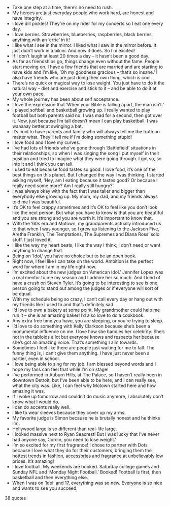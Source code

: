  - Take one step at a time, there’s no need to rush.
 - My heroes are just everyday people who work hard, are honest and have integrity.
 - I love dill pickles! They’re on my rider for my concerts so I eat one every day.
 - I love berries. Strawberries, blueberries, raspberries, black berries, anything with an ‘errie’ in it!
 - I like what I see in the mirror. I liked what I saw in the mirror before. It just didn’t work in a bikini. And now it does. So I’m excited!
 - If I don’t laugh at least 20 times a day – it hasn’t been a good day.
 - As far as friendships go, things change even without the fame. People start moving on. I have a few friends that are married and are starting to have kids and I’m like, ‘Oh my goodness gracious – that’s so insane.’ I also have friends who are just doing their own thing, which is cool.
 - There’s no quick or magical way to lose weight. You just have to do it the natural way – diet and exercise and stick to it – and be able to do it at your own pace.
 - My whole journey has been about self acceptance.
 - I love the expression that ‘When your Bible is falling apart, the man isn’t.’
 - I played softball and basketball growing up. I really wanted to play football but both parents said no. I was mad for a second, then got over it. Now, just because I’m tall doesn’t mean I can play basketball. I was waaaaay better at swinging a bat.
 - It’s cool to have parents and family who will always tell me the truth no matter what. They’ll tell me if I’m doing something stupid!
 - I love food and I love my curves.
 - I’ve had lots of friends who’ve gone through ‘Battlefield’ situations in their relationships, so when I was singing the song I put myself in their position and tried to imagine what they were going through. I got so, so into it and I think you can tell.
 - I used to eat because food tastes so good. I love food, it’s one of the best things on this planet. But I changed the way I was thinking. I started asking myself, ‘Hey, am I eating because it tastes good? Or because I really need some more? Am I really still hungry?’
 - I was always okay with the fact that I was taller and bigger than everybody else growing up. My mom, my dad, and my friends always told me I was beautiful.
 - It’s OK to feel crappy sometimes and it’s OK to feel like you don’t look like the next person. But what you have to know is that you are beautiful and you are strong and you are worth it. It’s important to know that.
 - With the ‘60s era and Motown, my grandparents actually introduced us to that when I was younger, so I grew up listening to the Jackson Five, Aretha Franklin, The Temptations, The Supremes and Diana Ross’ solo stuff. I just loved it.
 - I like the way my heart beats, I like the way I think; I don’t need or want anything to change that.
 - Being on ‘Idol,’ you have no choice but to be an open book.
 - Right now, I feel like I can take on the world. Ambition is the perfect word for where I am in my life right now.
 - I’m excited about the new judges on ‘American Idol.’ Jennifer Lopez was a real mentor to me my season and I admire her so much. And I kind of have a crush on Steven Tyler. It’s going to be interesting to see is one person going to stand out among the judges or if everyone will sort of be equal.
 - With my schedule being so crazy, I can’t call every day or hang out with my friends like I used to and that’s definitely sad.
 - I’d love to own a bakery at some point. My grandmother could help me run it – she is an amazing baker! I’d also love to do a cookbook.
 - Any extra free time you have, you are sleeping, or you’re trying to sleep.
 - I’d love to do something with Kelly Clarkson because she’s been a monumental influence on me. I love how she handles her celebrity. She’s not in the tabloids a lot but everyone knows and respects her because she’s got an amazing voice. That’s something I aim towards.
 - Sometimes I feel like there are people just waiting for me to fall. The funny thing is, I can’t give them anything. I have just never been a partier, even in school.
 - I love being able to sing for my job. I am blessed beyond words and I hope my fans can feel that while I’m on stage!
 - I’ve performed in Auburn Hills, at The Palace, so I haven’t really been in downtown Detroit, but I’ve been able to be here, and I can really see, what the city was. Like, I can feel why Motown started here and how amazing it was.
 - If I woke up tomorrow and couldn’t do music anymore, I absolutely don’t know what I would do.
 - I can do accents really well.
 - I like to wear sleeves because they cover up my arms.
 - My favorite judge is Simon because he is brutally honest and he thinks I’m.
 - Hollywood large is so different than real-life large.
 - I looked massive next to Ryan Seacrest! But I was lucky that I’ve never had anyone say, ‘Jordin, you need to lose weight.’
 - I’m so excited for my first fragrance! I chose to partner with Dots because I love what they do for their customers, bringing them the hottest trends in fashion, accessories and fragrance at unbelievably low prices. It’s amazing!
 - I love football. My weekends are booked. Saturday college games and Sunday NFL and ‘Monday Night Football.’ Booked! Football is first, then basketball and then everything else.
 - When I was on ‘Idol’ and 17, everything was so new. Everyone is so nice and wants to see you succeed.

38 quotes